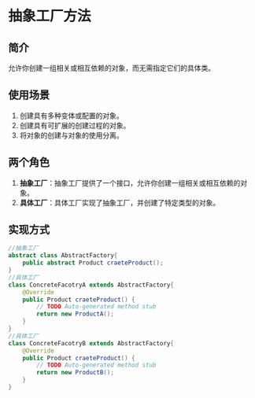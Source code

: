 # 抽象工厂方法

## 简介
允许你创建一组相关或相互依赖的对象，而无需指定它们的具体类。

## 使用场景
1. 创建具有多种变体或配置的对象。
2. 创建具有可扩展的创建过程的对象。
3. 将对象的创建与对象的使用分离。

## 两个角色
1. **抽象工厂**：抽象工厂提供了一个接口，允许你创建一组相关或相互依赖的对象。
2. **具体工厂**：具体工厂实现了抽象工厂，并创建了特定类型的对象。

## 实现方式
```java
//抽象工厂
abstract class AbstractFactory{
    public abstract Product craeteProduct();
}
//具体工厂
class ConcreteFacotryA extends AbstractFactory{
    @Override
    public Product craeteProduct() {
        // TODO Auto-generated method stub
        return new ProductA();
    }
}
//具体工厂
class ConcreteFacotryB extends AbstractFactory{
    @Override
    public Product craeteProduct() {
        // TODO Auto-generated method stub
        return new ProductB();
    }
}
```